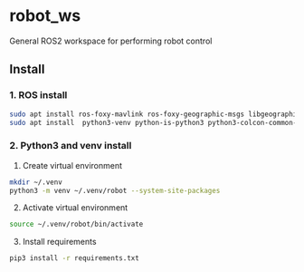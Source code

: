 # robot_ws
General ROS2 workspace for performing robot control  
## Install  
### 1. ROS install
```bash
sudo apt install ros-foxy-mavlink ros-foxy-geographic-msgs libgeographic-dev ros-foxy-eigen-stl-containers ros-foxy-diagnostic-updater ros-foxy-behaviortree-cpp-v3 ros-foxy-navigation2
sudo apt install  python3-venv python-is-python3 python3-colcon-common-extensions
```   
### 2. Python3 and venv install
1. Create virtual environment
```bash
mkdir ~/.venv
python3 -m venv ~/.venv/robot --system-site-packages
```  
2. Activate virtual environment
```bash
source ~/.venv/robot/bin/activate
```  
3. Install requirements
```bash
pip3 install -r requirements.txt
```

